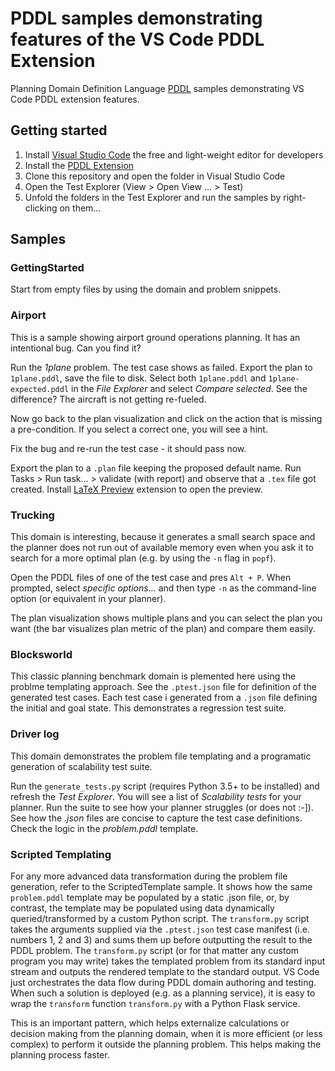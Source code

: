 # PDDL samples demonstrating features of the VS Code PDDL Extension

Planning Domain Definition Language [PDDL](https://en.wikipedia.org/wiki/Planning_Domain_Definition_Language) samples demonstrating VS Code PDDL extension features.

## Getting started

1. Install [Visual Studio Code](https://code.visualstudio.com/download) the free and light-weight editor for developers
1. Install the [PDDL Extension](https://marketplace.visualstudio.com/items?itemName=jan-dolejsi.pddl)
1. Clone this repository and open the folder in Visual Studio Code
1. Open the Test Explorer (View > Open View ... > Test)
1. Unfold the folders in the Test Explorer and run the samples by right-clicking on them...

## Samples

### GettingStarted

Start from empty files by using the domain and problem snippets.

### Airport

This is a sample showing airport ground operations planning. It has an intentional bug. Can you find it?

Run the _1plane_ problem. The test case shows as failed. Export the plan to `1plane.pddl`, save the file to disk. Select both `1plane.pddl` and `1plane-expected.pddl` in the _File Explorer_ and select _Compare selected_. See the difference? The aircraft is not getting re-fueled.

Now go back to the plan visualization and click on the action that is missing a pre-condition. If you select a correct one, you will see a hint.

Fix the bug and re-run the test case - it should pass now.

Export the plan to a `.plan` file keeping the proposed default name. Run Tasks > Run task... > validate (with report) and observe that a `.tex` file got created. Install [LaTeX Preview](https://marketplace.visualstudio.com/items?itemName=ajshort.latex-preview) extension to open the preview.

### Trucking

This domain is interesting, because it generates a small search space and the planner does not run out of available memory even when you ask it to search for a more optimal plan (e.g. by using the `-n` flag in `popf`).

Open the PDDL files of one of the test case and pres `Alt + P`. When prompted, select _specific options..._ and then type `-n` as the command-line option (or equivalent in your planner).

The plan visualization shows multiple plans and you can select the plan you want (the bar visualizes plan metric of the plan) and compare them easily.

### Blocksworld

This classic planning benchmark domain is plemented here using the problme templating approach. See the `.ptest.json` file for definition of the generated test cases. Each test case i generated from a `.json` file defining the initial and goal state.
This demonstrates a regression test suite.

### Driver log

This domain demonstrates the problem file templating and a programatic generation of scalability test suite.

Run the `generate_tests.py` script (requires Python 3.5+ to be installed) and refresh the _Test Explorer_. You will see a list of _Scalability tests_ for your planner. Run the suite to see how your planner struggles (or does not :-]). See how the _.json_ files are concise to capture the test case definitions. Check the logic in the _problem.pddl_ template.

### Scripted Templating

For any more advanced data transformation during the problem file generation, refer to the ScriptedTemplate sample. It shows how the same `problem.pddl` template may be populated by a static .json file, or, by contrast, the template may be populated using data dynamically queried/transformed by a custom Python script.
The `transform.py` script takes the arguments supplied via the `.ptest.json` test case manifest (i.e. numbers 1, 2 and 3) and sums them up before outputting the result to the PDDL problem. The `transform.py` script (or for that matter any custom program you may write) takes the templated problem from its standard input stream and outputs the rendered template to the standard output. VS Code just orchestrates the data flow during PDDL domain authoring and testing.
When such a solution is deployed (e.g. as a planning service), it is easy to wrap the `transform` function `transform.py` with a Python Flask service.

This is an important pattern, which helps externalize calculations or decision making from the planning domain, when it is more efficient (or less complex) to perform it outside the planning problem. This helps making the planning process faster.